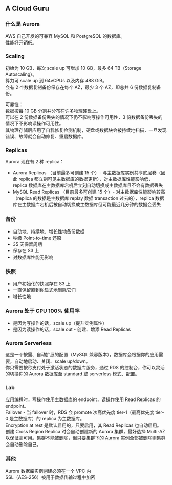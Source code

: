 ## A Cloud Guru
  
### 什么是 Aurora
AWS 自己开发的可兼容 MySQL 和 PostgreSQL 的数据库。  
性能好开销低。  
  
### Scaling
初始为 10 GB，每次 scale up 可增加 10 GB，最多 64 TB（Storage Autoscaling）。  
算力可 scale up 到 64vCPUs 以及内存 488 GiB。  
会有 2 个数据复制备份保存在每个 AZ，最少 3 个 AZ，即总共 6 份数据复制备份。  
  
可靠性：  
数据按每 10 GB 分割并分布在许多物理硬盘上。  
可以在 2 份数据备份丢失的情况下仍不影响写操作可用性，3 份数据备份丢失的情况下不影响读操作可用性。  
其物理存储层应用了自我修复检测机制，硬盘或数据块会被持续地扫描，一旦发现错误、故障就会自动修复、重启数据库。  
  
### Replicas
Aurora 现在有 2 种 replica：
* Aurora Replicas （目前最多可创建 15 个）- 与主数据库实例共享底层卷（因此 replica 都立刻可见主数据库的数据更新），对主数据库性能影响低，replica 数据库在主数据库宕机后立刻自动切换成主数据库且不会有数据丢失
* MySQL Read Replicas （目前最多可创建 15 个）- 对主数据库性能影响较高（replica 的数据是主数据库 replay 数据 transaction 过去的），replica 数据库在主数据库宕机后被自动切换成主数据库但可能最近几分钟的数据会丢失  
  
### 备份
* 自动地、持续地、增长性地备份数据
* 秒级 Point-to-time 还原
* 35 天保留周期
* 保存在 S3 上
* 对数据库性能无影响  

### 快照
* 用户初始化的快照存在 S3 上
* 一直保留直到你显式地删除它们
* 增长性地  
  
### Aurora 处于 CPU 100% 使用率
* 是因为写操作的话，scale up（提升实例属性）
* 是因为读操作的话，scale out - 创建、增添 Read Replicas  
  
### Aurora Serverless
这是一个按需、自动扩展的配置（MySQL 兼容版本），数据库会根据你的应用需要，自动地启动、关闭、scale up/down。  
你只需要按秒支付处于激活状态的数据库服务，通过 RDS 的控制台，你可以灵活的切换你的 Aurora 数据库至 standard 或 serverless 模式、配置。  
  
### Lab
应用编程时，写操作使用主数据库的 endpoint，读操作使用 Read Replicas 的 endpoint。  
Failover - 当 failover 时，RDS 会 promote 次高优先度 tier-1（最高优先度 tier-0 是主数据库）的 replica 为主数据库。  
Encryption at rest 是默认启用的，只要启用，其 Read Replicas 也自动启用。  
创建 Cross Region Replica 时会自动创建新的 Aurora 集群，最好选择 Multi-AZ 以保证高可用。集群不能被删除，但只要集群下的 Aurora 实例全部被删除则集群会自动删除自己。  
  
### 其他
Aurora 数据库实例创建必须在一个 VPC 内  
SSL（AES-256）被用于数据传输过程中加密